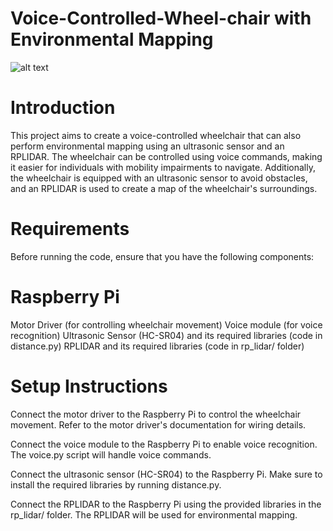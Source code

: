 #  Voice-Controlled-Wheel-chair with Environmental Mapping

![alt text](https://github.com/gaganchapa/Voice_Controlled_Wheel_Chair/blob/main/chair.jpg)

# Introduction
This project aims to create a voice-controlled wheelchair that can also perform environmental mapping using an ultrasonic sensor and an RPLIDAR. The wheelchair can be controlled using voice commands, making it easier for individuals with mobility impairments to navigate. Additionally, the wheelchair is equipped with an ultrasonic sensor to avoid obstacles, and an RPLIDAR is used to create a map of the wheelchair's surroundings.

# Requirements
Before running the code, ensure that you have the following components:

# Raspberry Pi
Motor Driver (for controlling wheelchair movement)
Voice module (for voice recognition)
Ultrasonic Sensor (HC-SR04) and its required libraries (code in distance.py)
RPLIDAR and its required libraries (code in rp_lidar/ folder)
# Setup Instructions
Connect the motor driver to the Raspberry Pi to control the wheelchair movement. Refer to the motor driver's documentation for wiring details.

Connect the voice module to the Raspberry Pi to enable voice recognition. The voice.py script will handle voice commands.

Connect the ultrasonic sensor (HC-SR04) to the Raspberry Pi. Make sure to install the required libraries by running distance.py.

Connect the RPLIDAR to the Raspberry Pi using the provided libraries in the rp_lidar/ folder. The RPLIDAR will be used for environmental mapping.
